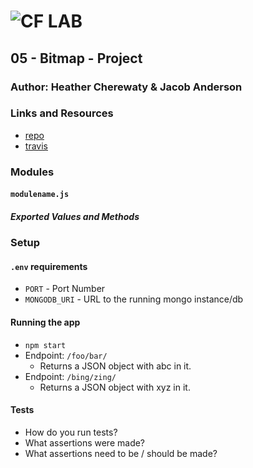 ![CF](http://i.imgur.com/7v5ASc8.png) LAB
=================================================

## 05 - Bitmap - Project

### Author: Heather Cherewaty & Jacob Anderson

### Links and Resources
* [repo](https://github.com/hcherewaty/05-project)
* [travis](http://xyz.com)


### Modules
#### `modulename.js`
##### Exported Values and Methods


### Setup
#### `.env` requirements
* `PORT` - Port Number
* `MONGODB_URI` - URL to the running mongo instance/db

#### Running the app
* `npm start`
* Endpoint: `/foo/bar/`
  * Returns a JSON object with abc in it.
* Endpoint: `/bing/zing/`
  * Returns a JSON object with xyz in it.

#### Tests
* How do you run tests?
* What assertions were made?
* What assertions need to be / should be made?

